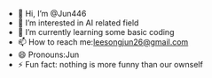 - 👋 Hi, I’m @Jun446
- 👀 I’m interested in AI related field
- 🌱 I’m currently learning some basic coding 
- 📫 How to reach me:leesongjun26@gmail.com
- 😄 Pronouns:Jun
- ⚡ Fun fact: nothing is more funny than our ownself

<!---
Jun446/Jun446 is a ✨ special ✨ repository because its `README.md` (this file) appears on your GitHub profile.
You can click the Preview link to take a look at your changes.
--->
